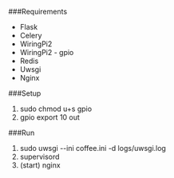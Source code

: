 ###Requirements

- Flask
- Celery
- WiringPi2
- WiringPi2 - gpio
- Redis
- Uwsgi
- Nginx

###Setup
 1. sudo chmod u+s gpio
 2. gpio export 10 out
 
###Run
1. sudo uwsgi --ini coffee.ini -d logs/uwsgi.log
2. supervisord
3. (start) nginx
 
